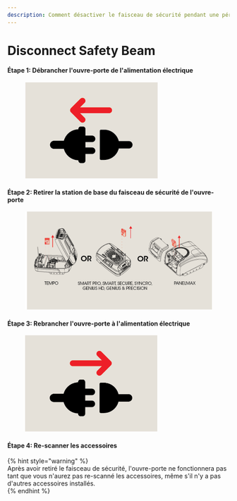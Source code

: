 ```yaml
---
description: Comment désactiver le faisceau de sécurité pendant une période de temps quelconque
---
```


# Disconnect Safety Beam

#### Étape 1: Débrancher l'ouvre-porte de l'alimentation électrique  
   
<figure><img src="../.gitbook/assets/Power Off@2x.png" alt=""><figcaption></figcaption></figure>  
   
#### Étape 2: Retirer la station de base du faisceau de sécurité de l'ouvre-porte  
   
<figure><img src="../.gitbook/assets/Remove Base Station@2x.png" alt=""><figcaption></figcaption></figure>  
   
#### Étape 3: Rebrancher l'ouvre-porte à l'alimentation électrique  
   
<figure><img src="../.gitbook/assets/Power-On@4x.png" alt="" width="300"><figcaption></figcaption></figure>  
   
#### Étape 4: Re-scanner les accessoires  
   
{% hint style="warning" %}  
Après avoir retiré le faisceau de sécurité, l'ouvre-porte ne fonctionnera pas tant que vous n'aurez pas re-scanné les accessoires, même s'il n'y a pas d'autres accessoires installés.  
{% endhint %}
